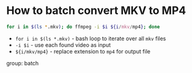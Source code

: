 # How to batch convert MKV to MP4

```bash
for i in $(ls *.mkv); do ffmpeg -i $i ${i/mkv/mp4}; done
```

- `for i in $(ls *.mkv)` - bash loop to iterate over all `mkv` files
- `-i $i` - use each found video as input
- `${i/mkv/mp4}` - replace extension to `mp4` for output file

group: batch


